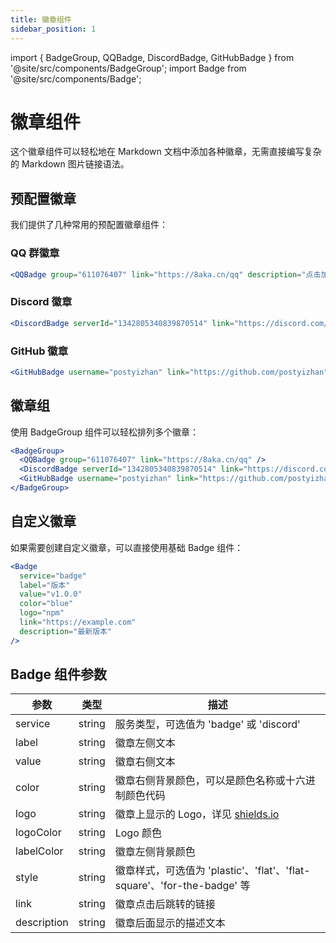 ```yaml
---
title: 徽章组件
sidebar_position: 1
---
```


import { BadgeGroup, QQBadge, DiscordBadge, GitHubBadge } from '@site/src/components/BadgeGroup';
import Badge from '@site/src/components/Badge';

# 徽章组件

这个徽章组件可以轻松地在 Markdown 文档中添加各种徽章，无需直接编写复杂的 Markdown 图片链接语法。

## 预配置徽章

我们提供了几种常用的预配置徽章组件：

### QQ 群徽章

```jsx
<QQBadge group="611076407" link="https://8aka.cn/qq" description="点击加入" />
```

<QQBadge group="611076407" link="https://8aka.cn/qq" description="点击加入" />

### Discord 徽章

```jsx
<DiscordBadge serverId="1342805340839870514" link="https://discord.com/invite/jN4Br8uhSS" description="点击加入" />
```

<DiscordBadge serverId="1342805340839870514" link="https://discord.com/invite/jN4Br8uhSS" description="点击加入" />

### GitHub 徽章

```jsx
<GitHubBadge username="postyizhan" link="https://github.com/postyizhan" description="主页" />
```

<GitHubBadge username="postyizhan" link="https://github.com/postyizhan" description="主页" />

## 徽章组

使用 BadgeGroup 组件可以轻松排列多个徽章：

```jsx
<BadgeGroup>
  <QQBadge group="611076407" link="https://8aka.cn/qq" />
  <DiscordBadge serverId="1342805340839870514" link="https://discord.com/invite/jN4Br8uhSS" />
  <GitHubBadge username="postyizhan" link="https://github.com/postyizhan" />
</BadgeGroup>
```

<BadgeGroup>
  <QQBadge group="611076407" link="https://8aka.cn/qq" />
  <DiscordBadge serverId="1342805340839870514" link="https://discord.com/invite/jN4Br8uhSS" />
  <GitHubBadge username="postyizhan" link="https://github.com/postyizhan" />
</BadgeGroup>

## 自定义徽章

如果需要创建自定义徽章，可以直接使用基础 Badge 组件：

```jsx
<Badge 
  service="badge"
  label="版本"
  value="v1.0.0"
  color="blue"
  logo="npm"
  link="https://example.com"
  description="最新版本"
/>
```

<Badge 
  service="badge"
  label="版本"
  value="v1.0.0"
  color="blue"
  logo="npm"
  link="https://example.com"
  description="最新版本"
/>

## Badge 组件参数

| 参数 | 类型 | 描述 |
|------|------|------|
| service | string | 服务类型，可选值为 'badge' 或 'discord' |
| label | string | 徽章左侧文本 |
| value | string | 徽章右侧文本 |
| color | string | 徽章右侧背景颜色，可以是颜色名称或十六进制颜色代码 |
| logo | string | 徽章上显示的 Logo，详见 [shields.io](https://shields.io/badges) |
| logoColor | string | Logo 颜色 |
| labelColor | string | 徽章左侧背景颜色 |
| style | string | 徽章样式，可选值为 'plastic'、'flat'、'flat-square'、'for-the-badge' 等 |
| link | string | 徽章点击后跳转的链接 |
| description | string | 徽章后面显示的描述文本 |
